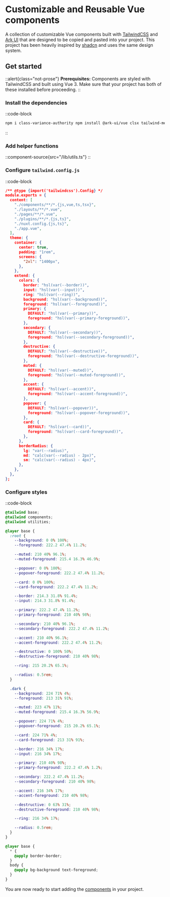 # Customizable and Reusable Vue components

 A collection of customizable Vue components built with
[TailwindCSS](https://tailwindcss.com/) and [Ark UI](https://ark-ui.com/) that are designed
to be copied and pasted into your project. This project has been heavily
inspired by [shadcn](https://ui.shadcn.com/) and uses the
same design system.

## Get started

::alert{class="not-prose"}
**Prerequisites:** Components are styled with TailwindCSS and built
using Vue 3. Make sure that your project has both of these installed
before proceeding.
::

### Install the dependencies

::code-block
```bash
npm i class-variance-authority npm install @ark-ui/vue clsx tailwind-merge lucide-vue-next
```
::

### Add helper functions
::component-source{src="/lib/utils.ts"}
::

### Configure `tailwind.config.js`
::code-block
```json
/** @type {import('tailwindcss').Config} */
module.exports = {
  content: [
    "./components/**/*.{js,vue,ts,tsx}",
    "./layouts/**/*.vue",
    "./pages/**/*.vue",
    "./plugins/**/*.{js,ts}",
    "./nuxt.config.{js,ts}",
    "./app.vue",
  ],
  theme: {
    container: {
      center: true,
      padding: "1rem",
      screens: {
        "2xl": "1400px",
      },
    },
    extend: {
      colors: {
        border: "hsl(var(--border))",
        input: "hsl(var(--input))",
        ring: "hsl(var(--ring))",
        background: "hsl(var(--background))",
        foreground: "hsl(var(--foreground))",
        primary: {
          DEFAULT: "hsl(var(--primary))",
          foreground: "hsl(var(--primary-foreground))",
        },
        secondary: {
          DEFAULT: "hsl(var(--secondary))",
          foreground: "hsl(var(--secondary-foreground))",
        },
        destructive: {
          DEFAULT: "hsl(var(--destructive))",
          foreground: "hsl(var(--destructive-foreground))",
        },
        muted: {
          DEFAULT: "hsl(var(--muted))",
          foreground: "hsl(var(--muted-foreground))",
        },
        accent: {
          DEFAULT: "hsl(var(--accent))",
          foreground: "hsl(var(--accent-foreground))",
        },
        popover: {
          DEFAULT: "hsl(var(--popover))",
          foreground: "hsl(var(--popover-foreground))",
        },
        card: {
          DEFAULT: "hsl(var(--card))",
          foreground: "hsl(var(--card-foreground))",
        },
      },
      borderRadius: {
        lg: "var(--radius)",
        md: "calc(var(--radius) - 2px)",
        sm: "calc(var(--radius) - 4px)",
      },
    },
  },
};
```


### Configure styles

::code-block
```css
@tailwind base;
@tailwind components;
@tailwind utilities;

@layer base {
  :root {
    --background: 0 0% 100%;
    --foreground: 222.2 47.4% 11.2%;

    --muted: 210 40% 96.1%;
    --muted-foreground: 215.4 16.3% 46.9%;

    --popover: 0 0% 100%;
    --popover-foreground: 222.2 47.4% 11.2%;

    --card: 0 0% 100%;
    --card-foreground: 222.2 47.4% 11.2%;

    --border: 214.3 31.8% 91.4%;
    --input: 214.3 31.8% 91.4%;

    --primary: 222.2 47.4% 11.2%;
    --primary-foreground: 210 40% 98%;

    --secondary: 210 40% 96.1%;
    --secondary-foreground: 222.2 47.4% 11.2%;

    --accent: 210 40% 96.1%;
    --accent-foreground: 222.2 47.4% 11.2%;

    --destructive: 0 100% 50%;
    --destructive-foreground: 210 40% 98%;

    --ring: 215 20.2% 65.1%;

    --radius: 0.5rem;
  }

  .dark {
    --background: 224 71% 4%;
    --foreground: 213 31% 91%;

    --muted: 223 47% 11%;
    --muted-foreground: 215.4 16.3% 56.9%;

    --popover: 224 71% 4%;
    --popover-foreground: 215 20.2% 65.1%;

    --card: 224 71% 4%;
    --card-foreground: 213 31% 91%;

    --border: 216 34% 17%;
    --input: 216 34% 17%;

    --primary: 210 40% 98%;
    --primary-foreground: 222.2 47.4% 1.2%;

    --secondary: 222.2 47.4% 11.2%;
    --secondary-foreground: 210 40% 98%;

    --accent: 216 34% 17%;
    --accent-foreground: 210 40% 98%;

    --destructive: 0 63% 31%;
    --destructive-foreground: 210 40% 98%;

    --ring: 216 34% 17%;

    --radius: 0.5rem;
  }
}

@layer base {
  * {
    @apply border-border;
  }
  body {
    @apply bg-background text-foreground;
  }
}
```

You are now ready to start adding the [components](/component/alert-dialog) in your project.